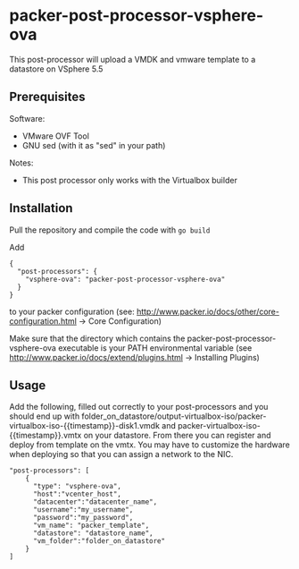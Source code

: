 # packer-post-processor-vsphere-ova

This post-processor will upload a VMDK and vmware template to a datastore on VSphere 5.5

## Prerequisites

Software:

  * VMware OVF Tool
  * GNU sed (with it as "sed" in your path)
  
Notes:

  * This post processor only works with the Virtualbox builder

## Installation

Pull the repository and compile the code with ```go build``` 

Add

```
{
  "post-processors": {
    "vsphere-ova": "packer-post-processor-vsphere-ova"
  }
}
```

to your packer configuration (see: http://www.packer.io/docs/other/core-configuration.html -> Core Configuration)

Make sure that the directory which contains the packer-post-processor-vsphere-ova executable is your PATH environmental variable (see http://www.packer.io/docs/extend/plugins.html -> Installing Plugins)

## Usage
Add the following, filled out correctly to your post-processors and you should end up with folder_on_datastore/output-virtualbox-iso/packer-virtualbox-iso-{{timestamp}}-disk1.vmdk and packer-virtualbox-iso-{{timestamp}}.vmtx on your datastore. From there you can register and deploy from template on the vmtx. You may have to customize the hardware when deploying so that you can assign a network to the NIC.


```
"post-processors": [
    {
      "type": "vsphere-ova",
      "host":"vcenter_host",
      "datacenter":"datacenter_name",
      "username":"my_username",
      "password":"my_password",
      "vm_name": "packer_template",
      "datastore": "datastore_name",
      "vm_folder":"folder_on_datastore"
    }
]
```
